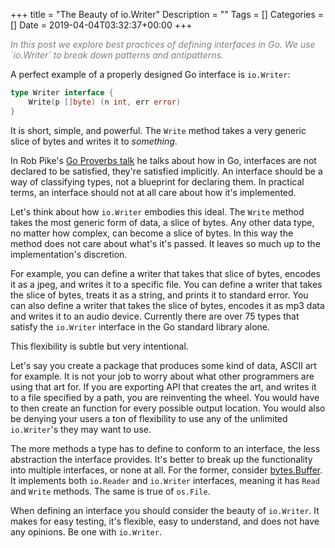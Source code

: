 +++
title = "The Beauty of io.Writer"
Description = ""
Tags = []
Categories = []
Date = 2019-04-04T03:32:37+00:00
+++

<span style="color:grey;font-style: italic;font-size: 14px">
In this post we explore best practices of defining interfaces in Go. We use `io.Writer` to break down patterns and antipatterns.
</span>

A perfect example of a properly designed Go interface is `io.Writer`:

```go
type Writer interface {
    Write(p []byte) (n int, err error)
}
```

It is short, simple, and powerful. The `Write` method takes a very generic slice of bytes and writes it to <i>something</i>.

In Rob Pike's [Go Proverbs talk](https://youtu.be/PAAkCSZUG1c?t=317) he talks about how in Go, interfaces are not declared to be satisfied, they're satisfied implicitly. An interface should be a way of classifying types, not a blueprint for declaring them. In practical terms, an interface should not at all care about how it's  implemented.

Let's think about how `io.Writer` embodies this ideal. The `Write` method takes the most generic form of data, a slice of bytes. Any other data type, no matter how complex, can become a slice of bytes. In this way the method does not care about what's it's passed. It leaves so much up to the implementation's discretion. 

For example, you can define a writer that takes that slice of bytes, encodes it as a jpeg, and writes it to a specific file. You can define a writer that takes the slice of bytes, treats it as a string, and prints it to standard error. You can also define a writer that takes the slice of bytes, encodes it as mp3 data and writes it to an audio device. Currently there are over 75 types that satisfy the `io.Writer` interface in the Go standard library alone. 

This flexibility is subtle but very intentional.

Let's say you create a package that produces some kind of data, ASCII art for example. It is not your job to worry about what other programmers are using that art for. If you are exporting API that creates the art, and writes it to a file specified by a path, you are reinventing the wheel. You would have to then create an function for every possible output location. You would also be denying your users a ton of flexibility to use any of the unlimited `io.Writer`'s they may want to use. 

<script src="https://gist.github.com/grantseltzer/6180cb497c183db219303223252aadff.js"></script>

The more methods a type has to define to conform to an interface, the less abstraction the interface provides. It's better to break up the functionality into multiple interfaces, or none at all. For the former, consider [bytes.Buffer](https://golang.org/pkg/bytes/#Buffer). It implements both `io.Reader` and `io.Writer` interfaces, meaning it has `Read` and `Write` methods. The same is true of `os.File`. 

When defining an interface you should consider the beauty of `io.Writer`. It makes for easy testing, it's flexible, easy to understand, and does not have any opinions. Be one with `io.Writer`. 